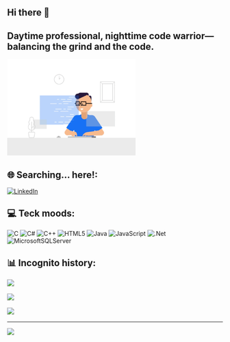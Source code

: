 ## Hi there 👋
<html>
  <body>
    <h2>Daytime professional, nighttime code warrior—balancing the grind and the code.</h2>
    <p></p>
    <img src="https://github.com/iamdev1597/Profile/blob/main/68747470733a2f2f616e616c7974696373696e6469616d61672e636f6d2f77702d636f6e74656e742f75706c6f6164732f323031382f31322f646576656c6f7065722d6472696262626c652e676966.gif" alt="Databay showcase gif" title="Databay showcase gif" width="300"/>
  </body>
</html>

## 🌐 Searching... here!:
[![LinkedIn](https://img.shields.io/badge/LinkedIn-%230077B5.svg?logo=linkedin&logoColor=white)](https://linkedin.com/in/https://www.linkedin.com/in/dev-gautam-614230172/) 

## 💻 Teck moods:
![C](https://img.shields.io/badge/c-%2300599C.svg?style=for-the-badge&logo=c&logoColor=white) ![C#](https://img.shields.io/badge/c%23-%23239120.svg?style=for-the-badge&logo=csharp&logoColor=white) ![C++](https://img.shields.io/badge/c++-%2300599C.svg?style=for-the-badge&logo=c%2B%2B&logoColor=white) ![HTML5](https://img.shields.io/badge/html5-%23E34F26.svg?style=for-the-badge&logo=html5&logoColor=white) ![Java](https://img.shields.io/badge/java-%23ED8B00.svg?style=for-the-badge&logo=openjdk&logoColor=white) ![JavaScript](https://img.shields.io/badge/javascript-%23323330.svg?style=for-the-badge&logo=javascript&logoColor=%23F7DF1E) ![.Net](https://img.shields.io/badge/.NET-5C2D91?style=for-the-badge&logo=.net&logoColor=white) ![MicrosoftSQLServer](https://img.shields.io/badge/Microsoft%20SQL%20Server-CC2927?style=for-the-badge&logo=microsoft%20sql%20server&logoColor=white)

## 📊 Incognito history:
![](https://github-readme-stats.vercel.app/api?username=iamdev1597&theme=dark&hide_border=false&include_all_commits=true&count_private=false)<br/> 

![](https://github-readme-streak-stats.herokuapp.com/?user=iamdev1597&theme=dark&hide_border=false)<br/>

![](https://github-readme-stats.vercel.app/api/top-langs/?username=iamdev1597&theme=dark&hide_border=false&include_all_commits=true&count_private=false&layout=compact)


---
[![](https://visitcount.itsvg.in/api?id=iamdev1597&label=Profile%20Views&color=6&icon=5&pretty=true)](https://visitcount.itsvg.in)

<!-- Proudly created with GPRM ( https://gprm.itsvg.in ) -->
